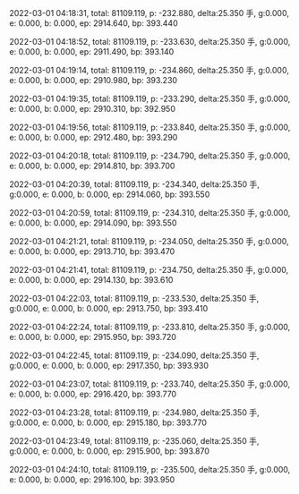 2022-03-01 04:18:31, total: 81109.119, p: -232.880, delta:25.350 手, g:0.000, e: 0.000, b: 0.000, ep: 2914.640, bp: 393.440

2022-03-01 04:18:52, total: 81109.119, p: -233.630, delta:25.350 手, g:0.000, e: 0.000, b: 0.000, ep: 2911.490, bp: 393.140

2022-03-01 04:19:14, total: 81109.119, p: -234.860, delta:25.350 手, g:0.000, e: 0.000, b: 0.000, ep: 2910.980, bp: 393.230

2022-03-01 04:19:35, total: 81109.119, p: -233.290, delta:25.350 手, g:0.000, e: 0.000, b: 0.000, ep: 2910.310, bp: 392.950

2022-03-01 04:19:56, total: 81109.119, p: -233.840, delta:25.350 手, g:0.000, e: 0.000, b: 0.000, ep: 2912.480, bp: 393.290

2022-03-01 04:20:18, total: 81109.119, p: -234.790, delta:25.350 手, g:0.000, e: 0.000, b: 0.000, ep: 2914.810, bp: 393.700

2022-03-01 04:20:39, total: 81109.119, p: -234.340, delta:25.350 手, g:0.000, e: 0.000, b: 0.000, ep: 2914.060, bp: 393.550

2022-03-01 04:20:59, total: 81109.119, p: -234.310, delta:25.350 手, g:0.000, e: 0.000, b: 0.000, ep: 2914.090, bp: 393.550

2022-03-01 04:21:21, total: 81109.119, p: -234.050, delta:25.350 手, g:0.000, e: 0.000, b: 0.000, ep: 2913.710, bp: 393.470

2022-03-01 04:21:41, total: 81109.119, p: -234.750, delta:25.350 手, g:0.000, e: 0.000, b: 0.000, ep: 2914.130, bp: 393.610

2022-03-01 04:22:03, total: 81109.119, p: -233.530, delta:25.350 手, g:0.000, e: 0.000, b: 0.000, ep: 2913.750, bp: 393.410

2022-03-01 04:22:24, total: 81109.119, p: -233.810, delta:25.350 手, g:0.000, e: 0.000, b: 0.000, ep: 2915.950, bp: 393.720

2022-03-01 04:22:45, total: 81109.119, p: -234.090, delta:25.350 手, g:0.000, e: 0.000, b: 0.000, ep: 2917.350, bp: 393.930

2022-03-01 04:23:07, total: 81109.119, p: -233.740, delta:25.350 手, g:0.000, e: 0.000, b: 0.000, ep: 2916.420, bp: 393.770

2022-03-01 04:23:28, total: 81109.119, p: -234.980, delta:25.350 手, g:0.000, e: 0.000, b: 0.000, ep: 2915.180, bp: 393.770

2022-03-01 04:23:49, total: 81109.119, p: -235.060, delta:25.350 手, g:0.000, e: 0.000, b: 0.000, ep: 2915.900, bp: 393.870

2022-03-01 04:24:10, total: 81109.119, p: -235.500, delta:25.350 手, g:0.000, e: 0.000, b: 0.000, ep: 2916.100, bp: 393.950